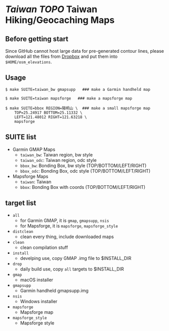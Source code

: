 # *Taiwan TOPO* Taiwan Hiking/Geocaching Maps

## Before getting start

Since GitHub cannot host large data for pre-generated contour lines, please download all the files from [Dropbox](https://www.dropbox.com/sh/zek16veghjhs9d2/AAC3nfwMvilok9Fzaugjb0ZGa?dl=0) and put them into `$HOME/osm_elevations`.

## Usage

    $ make SUITE=taiwan_bw gmapsupp   ### make a Garmin handheld map
    
    $ make SUITE=taiwan mapsforge   ### make a mapsforge map
    
    $ make SUITE=bbox REGION=陽明山 \  ### make a small mapsforge map 
        TOP=25.24917 BOTTOM=25.11332 \
        LEFT=121.48012 RIGHT=121.63218 \ 
        mapsforge

## SUITE list

* Garmin GMAP Maps
  * `taiwan_bw`: Taiwan region, bw style
  * `taiwan_odc`: Taiwan region, odc style
  * `bbox_bw`: Bonding Box, bw style (TOP/BOTTOM/LEFT/RIGHT)
  * `bbox_odc`: Bonding Box, odc style (TOP/BOTTOM/LEFT/RIGHT)
* Mapsforge Maps
  * `taiwan`: Taiwan
  * `bbox`: Bonding Box with coords (TOP/BOTTOM/LEFT/RIGHT)

## target list

* `all`
  * for Garmin GMAP, it is `gmap`, `gmapsupp`, `nsis`
  * for Mapsforge, it is `mapsforge`, `mapsforge_style`
* `distclean`
  * clean every thing, include downloaded maps
* `clean`
  * clean compilation stuff
* `install`
  * develping use, copy GMAP .img file to $INSTALL_DIR
* `drop`
  * daily build use, copy `all` targets to $INSTALL_DIR
* `gmap`
  * macOS installer
* `gmapsupp`
  * Garmin handheld gmapsupp.img
* `nsis`
  * Windows installer
* `mapsforge`
  * Mapsforge map
* `mapsforge_style`
  * Mapsforge style


